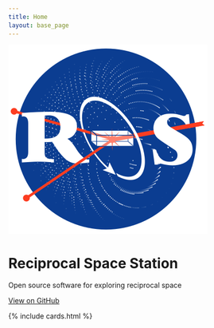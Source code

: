 ```yaml
---
title: Home
layout: base_page
---
```


<div class="row gx-4 gx-lg-5 align-items-center my-5">
    <div class="col-md-2">
    </div>
    <div class="col-md-3">
        <img 
            style="max-width: 100%; object-fit: cover" 
            src="/assets/data/rss_logo_400x400.png" 
            alt="Reciprocal Space Station logo" />
    </div>
    <div class="col-md-5">
        <h1 class="font-weight-light">Reciprocal Space Station</h1>
        <p>Open source software for exploring reciprocal space</p>
        <a class="btn btn-primary btn-sm" href="https://github.com/rs-station" >
                    View on GitHub
        </a>
    </div>
    <div class="col-md-2"></div>
</div>

{% include cards.html %}
